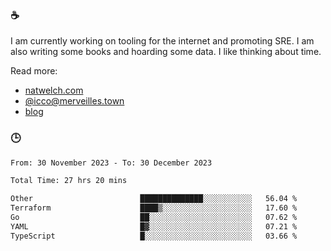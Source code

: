 ### ☕

I am currently working on tooling for the internet and promoting SRE. I am also writing some books and hoarding some data. I like thinking about time. 

Read more:

 - [natwelch.com](https://natwelch.com)
 - [@icco@merveilles.town](https://merveilles.town/@icco)
 - [blog](https://writing.natwelch.com)

### 🕒

<!--START_SECTION:waka-->

```txt
From: 30 November 2023 - To: 30 December 2023

Total Time: 27 hrs 20 mins

Other                        ██████████████░░░░░░░░░░░   56.04 %
Terraform                    ████▒░░░░░░░░░░░░░░░░░░░░   17.60 %
Go                           ██░░░░░░░░░░░░░░░░░░░░░░░   07.62 %
YAML                         █▓░░░░░░░░░░░░░░░░░░░░░░░   07.21 %
TypeScript                   █░░░░░░░░░░░░░░░░░░░░░░░░   03.66 %
```

<!--END_SECTION:waka-->
